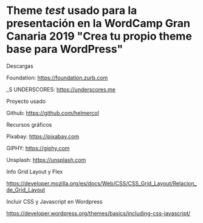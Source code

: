 Theme _test_ usado para la presentación en la WordCamp Gran Canaria 2019 "Crea tu propio theme base para WordPress"
===

Descargas

Foundation: https://foundation.zurb.com

_S UNDERSCORES: https://underscores.me


Proyecto usado

Github: https://github.com/helmercol


Recursos gráficos

Pixabay: https://pixabay.com

GIPHY: https://giphy.com

Unsplash: https://unsplash.com


Info Grid Layout y Flex

https://developer.mozilla.org/es/docs/Web/CSS/CSS_Grid_Layout/Relacion_de_Grid_Layout


Incluir CSS y Javascript en Wordpress

https://developer.wordpress.org/themes/basics/including-css-javascript/